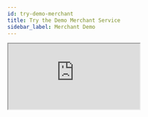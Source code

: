```yaml
---
id: try-demo-merchant
title: Try the Demo Merchant Service
sidebar_label: Merchant Demo
---
```


<iframe src="http://demo-merchant.libra.org/"></iframe>
